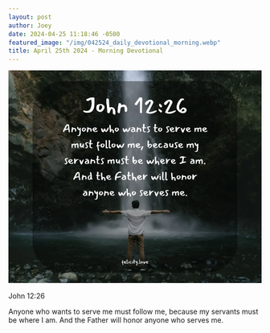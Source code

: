 ```yaml
---
layout: post
author: Joey
date: 2024-04-25 11:18:46 -0500
featured_image: "/img/042524_daily_devotional_morning.webp"
title: April 25th 2024 - Morning Devotional
---
```


[![April 25th 2024 - Morning Devotional](/img/042524_daily_devotional_morning.webp)](/img/042524_daily_devotional_morning.webp)

John 12:26

Anyone who wants to serve me must follow me, because my servants must be where I am. And the Father will honor anyone who serves me.
